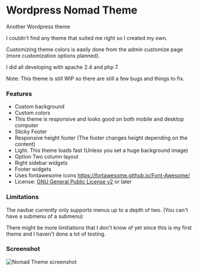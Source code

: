 # Wordpress Nomad Theme
Another Wordpress theme

I couldn't find any theme that suited me right so I created my own.

Customizing theme colors is easily done from the admin customize page (more customization options planned).

I did all developing with apache 2.4 and php 7.

Note: This theme is still WIP so there are still a few bugs and things to fix.

### Features
* Custom background
* Custom colors
* This theme is responsive and looks good on both mobile and desktop computer
* Sticky Footer
* Responsive height footer (The footer changes height depending on the content)
* Light. This theme loads fast (Unless you set a huge background image)
* Option Two column layout
* Right sidebar widgets
* Footer widgets
* Uses fontawesome icons https://fortawesome.github.io/Font-Awesome/
* License: [GNU General Public License v2](http://www.gnu.org/licenses/gpl-2.0.html) or later

### Limitations
The navbar currently only supports menus up to a depth of two. (You can't have a submenu of a submenu)

There might be more limitiations that I don't know of yet since this is my first theme and I haven't done a lot of testing.

### Screenshot
![Nomad Theme screenshot](https://raw.githubusercontent.com/nic96/wp_nomad_theme/master/screenshot.png "Title")
